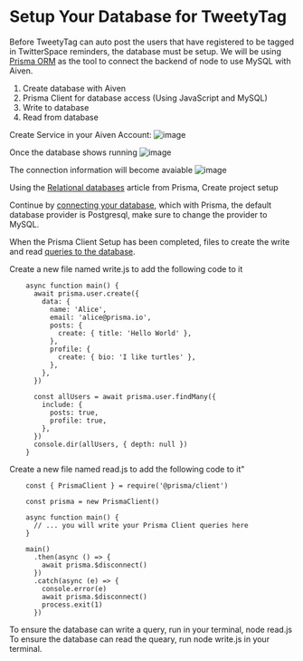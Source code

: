 # Setup Your Database for TweetyTag

Before TweetyTag can auto post the users that have registered to be tagged in TwitterSpace reminders, the database must be setup. We will be using [Prisma ORM](https://www.prisma.io/) as the tool to connect the backend of node to use MySQL with Aiven. 

1. Create database with Aiven
2. Prisma Client for database access (Using JavaScript and MySQL)
3. Write to database
4. Read from database


Create Service in your Aiven Account:
![image](https://user-images.githubusercontent.com/77285384/197628419-de00d95b-0503-42f2-bf8c-949b2ff51963.png)

Once the database shows running
![image](https://user-images.githubusercontent.com/77285384/197630786-571055ce-43c0-427e-b6f3-62b31eeefe45.png)

The connection information will become avaiable
![image](https://user-images.githubusercontent.com/77285384/197631205-0848f9f7-5052-4f8c-b26f-7111f63b5387.png)

Using the [Relational databases](https://www.prisma.io/docs/getting-started/setup-prisma/start-from-scratch/relational-databases-node-mysql) article from Prisma, Create project setup

Continue by [connecting your database](https://www.prisma.io/docs/getting-started/setup-prisma/start-from-scratch/relational-databases/connect-your-database-node-mysql), which with Prisma, the default database provider is Postgresql, make sure to change the provider to MySQL.

When the Prisma Client Setup has been completed, files to create the write and read [queries to the database](https://www.prisma.io/docs/getting-started/setup-prisma/start-from-scratch/relational-databases/querying-the-database-node-mysql). 

Create a new file named write.js to add the following code to it

        async function main() {
          await prisma.user.create({
            data: {
              name: 'Alice',
              email: 'alice@prisma.io',
              posts: {
                create: { title: 'Hello World' },
              },
              profile: {
                create: { bio: 'I like turtles' },
              },
            },
          })

          const allUsers = await prisma.user.findMany({
            include: {
              posts: true,
              profile: true,
            },
          })
          console.dir(allUsers, { depth: null })
        }

Create a new file named read.js to add the following code to it"

        const { PrismaClient } = require('@prisma/client')

        const prisma = new PrismaClient()

        async function main() {
          // ... you will write your Prisma Client queries here
        }

        main()
          .then(async () => {
            await prisma.$disconnect()
          })
          .catch(async (e) => {
            console.error(e)
            await prisma.$disconnect()
            process.exit(1)
          })
          
          
To ensure the database can write a query, run in your terminal, node read.js
To ensure the database can read the queary, run node write.js in your terminal. 
